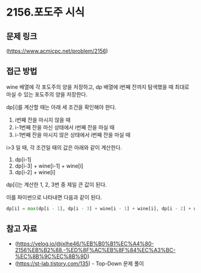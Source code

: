 # 2156.포도주 시식

## 문제 링크

(https://www.acmicpc.net/problem/2156)

## 접근 방법

wine 배열에 각 포도주의 양을 저장하고, dp 배열에 i번째 잔까지 탐색했을 때 최대로 마실 수 있는 포도주의 양을 저장한다.

dp[i]를 계산할 때는 아래 세 조건을 확인해야 한다.

1. i번째 잔을 마시지 않을 때
2. i-1번째 잔을 마신 상태에서 i번째 잔을 마실 때
3. i-1번째 잔을 마시지 않은 상태에서 i번째 잔을 마실 때

i>3 일 때, 각 조건일 때의 값은 아래와 같이 계산한다.

1. dp[i-1]
2. dp[i-3] + wine[i-1] + wine[i]
3. dp[i-2] + wine[i]

dp[i]는 계산한 1, 2, 3번 중 제일 큰 값이 된다.

이를 파이썬으로 나타내면 다음과 같이 된다.

```python
dp[i] = max(dp[i - 1], dp[i - 3] + wine[i - 1] + wine[i], dp[i - 2] + wine[i])
```

## 참고 자료

- (https://velog.io/@jxlhe46/%EB%B0%B1%EC%A4%80-2156%EB%B2%88.-%ED%8F%AC%EB%8F%84%EC%A3%BC-%EC%8B%9C%EC%8B%9D)
- (https://st-lab.tistory.com/135) - Top-Down 문제 풀이

